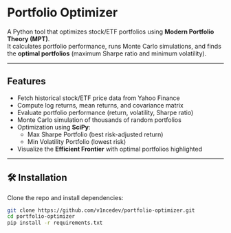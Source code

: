# Portfolio Optimizer

A Python tool that optimizes stock/ETF portfolios using **Modern Portfolio Theory (MPT)**.  
It calculates portfolio performance, runs Monte Carlo simulations, and finds the **optimal portfolios** (maximum Sharpe ratio and minimum volatility).  

---

## Features
- Fetch historical stock/ETF price data from Yahoo Finance
- Compute log returns, mean returns, and covariance matrix
- Evaluate portfolio performance (return, volatility, Sharpe ratio)
- Monte Carlo simulation of thousands of random portfolios
- Optimization using **SciPy**:
  - Max Sharpe Portfolio (best risk-adjusted return)
  - Min Volatility Portfolio (lowest risk)
- Visualize the **Efficient Frontier** with optimal portfolios highlighted

---

## 🛠 Installation
Clone the repo and install dependencies:
```bash
git clone https://github.com/v1ncedev/portfolio-optimizer.git
cd portfolio-optimizer
pip install -r requirements.txt
